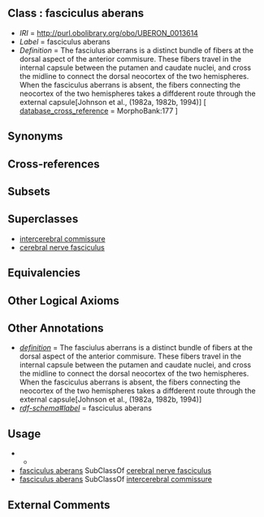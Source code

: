 
## Class : fasciculus aberans

 * *IRI* = http://purl.obolibrary.org/obo/UBERON_0013614
 * *Label* = fasciculus aberans
 * *Definition* = The fasciulus aberrans is a distinct bundle of fibers at the dorsal aspect of the anterior commisure. These fibers travel in the internal capsule between the putamen and caudate nuclei, and cross the midline to connect the dorsal neocortex of the two hemispheres. When the fasciculus aberrans is absent, the fibers connecting the neocortex of the two hemispheres takes a diffderent route through the external capsule[Johnson et al., (1982a, 1982b, 1994)] [ [database_cross_reference](../../ef/oboInOwl#hasDbXref.md) = MorphoBank:177 ]

## Synonyms


## Cross-references


## Subsets


## Superclasses

 * [intercerebral commissure](../../UBERON/73/UBERON_0002473.md)
 * [cerebral nerve fasciculus](../../UBERON/48/UBERON_0022248.md)

## Equivalencies


## Other Logical Axioms


## Other Annotations

 * *[definition](../../IAO/15/IAO_0000115.md)* = The fasciulus aberrans is a distinct bundle of fibers at the dorsal aspect of the anterior commisure. These fibers travel in the internal capsule between the putamen and caudate nuclei, and cross the midline to connect the dorsal neocortex of the two hemispheres. When the fasciculus aberrans is absent, the fibers connecting the neocortex of the two hemispheres takes a diffderent route through the external capsule[Johnson et al., (1982a, 1982b, 1994)]
 * *[rdf-schema#label](../../el/rdf-schema#label.md)* = fasciculus aberans

## Usage

 * -
 * [fasciculus aberans](../../UBERON/14/UBERON_0013614.md) SubClassOf [cerebral nerve fasciculus](../../UBERON/48/UBERON_0022248.md)
 * [fasciculus aberans](../../UBERON/14/UBERON_0013614.md) SubClassOf [intercerebral commissure](../../UBERON/73/UBERON_0002473.md)

## External Comments

